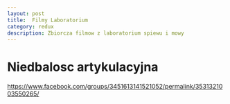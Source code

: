 ```yaml
---
layout: post
title:  Filmy Laboratorium
category: redux 
description: Zbiorcza filmow z laboratorium spiewu i mowy
---
```


# Niedbalosc artykulacyjna

https://www.facebook.com/groups/3451613141521052/permalink/3531321003550265/



